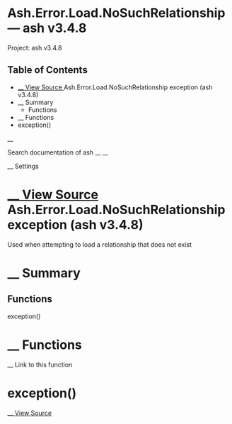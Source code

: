 # Ash.Error.Load.NoSuchRelationship — ash v3.4.8

Project: ash v3.4.8

## Table of Contents

- [ __ View Source ](external_link) Ash.Error.Load.NoSuchRelationship exception (ash v3.4.8)
- __ Summary
  - Functions
- __ Functions
- exception()

__

Search documentation of ash __ __

__ Settings

#  [ __ View Source ](external_link) Ash.Error.Load.NoSuchRelationship exception (ash v3.4.8)

Used when attempting to load a relationship that does not exist

#  __ Summary

##  Functions

exception()

#  __ Functions

__ Link to this function

# exception()

[ __ View Source ](external_link)
